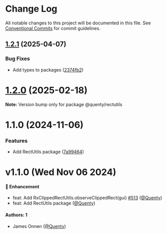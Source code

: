 # Change Log

All notable changes to this project will be documented in this file.
See [Conventional Commits](https://conventionalcommits.org) for commit guidelines.

## [1.2.1](https://github.com/Quenty/NevermoreEngine/compare/@quenty/rectutils@1.2.0...@quenty/rectutils@1.2.1) (2025-04-07)


### Bug Fixes

* Add types to packages ([2374fb2](https://github.com/Quenty/NevermoreEngine/commit/2374fb2b043cfbe0e9b507b3316eec46a4e353a0))





# [1.2.0](https://github.com/Quenty/NevermoreEngine/compare/@quenty/rectutils@1.1.0...@quenty/rectutils@1.2.0) (2025-02-18)

**Note:** Version bump only for package @quenty/rectutils





# 1.1.0 (2024-11-06)


### Features

* Add RectUtils package ([7a99464](https://github.com/Quenty/NevermoreEngine/commit/7a99464a0a5982f5a921aa17311f49e2eba896f3))





# v1.1.0 (Wed Nov 06 2024)

#### 🚀 Enhancement

- feat: Add RxClippedRectUtils.observeClippedRect(gui) [#513](https://github.com/Quenty/NevermoreEngine/pull/513) ([@Quenty](https://github.com/Quenty))
- feat: Add RectUtils package ([@Quenty](https://github.com/Quenty))

#### Authors: 1

- James Onnen ([@Quenty](https://github.com/Quenty))
